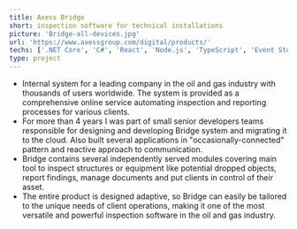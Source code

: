 ```yaml
---
title: Axess Bridge
short: inspection software for technical installations
picture: 'Bridge-all-devices.jpg'
url: 'https://www.axessgroup.com/digital/products/'
techs: ['.NET Core', 'C#', 'React', 'Node.js', 'TypeScript', 'Event Store', 'MS SQL Server', 'Azure']
type: project
---
```


- Internal system for a leading company in the oil and gas industry with thousands of users worldwide. The system is provided as a comprehensive online service automating inspection and reporting processes for various clients.
- For more than 4 years I was part of small senior developers teams responsible for designing and developing Bridge system and migrating it to the cloud. Also built several applications in \"occasionally-connected\" pattern and reactive approach to communication.
- Bridge contains several independently served modules covering main tool to inspect structures or equipment like potential dropped objects, report findings, manage documents and put clients in control of their asset.
- The entire product is designed adaptive, so Bridge can easily be tailored to the unique needs of client operations, making it one of the most versatile and powerful inspection software in the oil and gas industry.
